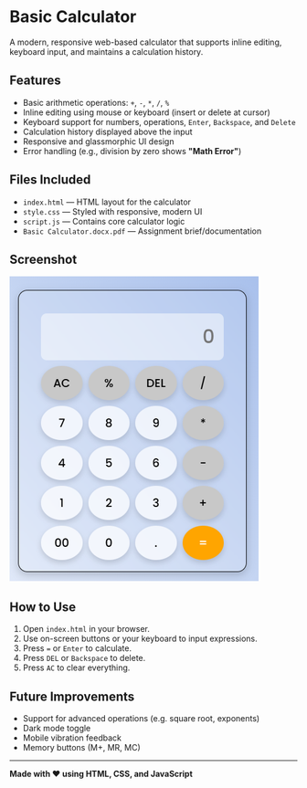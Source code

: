 # Basic Calculator

A modern, responsive web-based calculator that supports inline editing, keyboard input, and maintains a calculation history.

## Features

- Basic arithmetic operations: `+`, `-`, `*`, `/`, `%`
- Inline editing using mouse or keyboard (insert or delete at cursor)
- Keyboard support for numbers, operations, `Enter`, `Backspace`, and `Delete`
- Calculation history displayed above the input
- Responsive and glassmorphic UI design
- Error handling (e.g., division by zero shows **"Math Error"**)

## Files Included

- `index.html` — HTML layout for the calculator
- `style.css` — Styled with responsive, modern UI
- `script.js` — Contains core calculator logic
- `Basic Calculator.docx.pdf` — Assignment brief/documentation

## Screenshot

![Calculator](Calculator.png)

## How to Use

1. Open `index.html` in your browser.
2. Use on-screen buttons or your keyboard to input expressions.
3. Press `=` or `Enter` to calculate.
4. Press `DEL` or `Backspace` to delete.
5. Press `AC` to clear everything.

## Future Improvements

- Support for advanced operations (e.g. square root, exponents)
- Dark mode toggle
- Mobile vibration feedback
- Memory buttons (M+, MR, MC)

---

**Made with ❤️ using HTML, CSS, and JavaScript**
